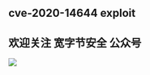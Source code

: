 ## cve-2020-14644 exploit

## 欢迎关注 宽字节安全 公众号
![](https://potatso-1253210846.cos.ap-beijing.myqcloud.com//imgWeChat%20Image_20200612150038.png)
